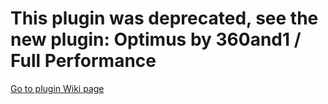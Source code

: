 # This plugin was deprecated, see the new plugin: Optimus by 360and1 / Full Performance

[Go to plugin Wiki
page](https://wiki.awin.com/index.php/Staff:Plugin_Optimus_by_360and1_/_Full_Performance)